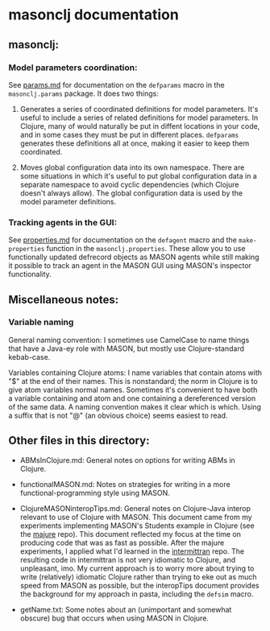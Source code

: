masonclj documentation
====

## masonclj:

### Model parameters coordination:

See [params.md](https://github.com/mars0i/masonclj/blob/master/doc/params.md)
for documentation on the `defparams` macro in the `masonclj.params`
package.  It does two things:

1. Generates a series of coordinated definitions for model
parameters.  It's useful to include a series of related definitions
for model parameters.  In Clojure, many of would naturally be put in
diffent locations in your code, and in some cases they must be put
in different places.  `defparams` generates these definitions
all at once, making it easier to keep them coordinated.

2. Moves global configuration data into its own namespace.  There
are some situations in which it's useful to put global
configuration data in a separate namespace to avoid cyclic
dependencies (which Clojure doesn't always allow).  The global
configuration data is used by the model parameter definitions.

### Tracking agents in the GUI:

See
[properties.md](https://github.com/mars0i/masonclj/blob/master/doc/properties.md)
for documentation on the `defagent` macro and the `make-properties`
function in the `masonclj.properties`.  These allow you to use
functionally updated defrecord objects as MASON agents while still
making it possible to track an agent in the MASON GUI using MASON's
inspector functionality.



## Miscellaneous notes:

### Variable naming

General naming convention: I sometimes use CamelCase to name things
that have a Java-ey role with MASON, but mostly use Clojure-standard
kebab-case.

Variables containing Clojure atoms: I name variables that contain atoms with "$" at the end of their
names. This is nonstandard; the norm in Clojure is to give atom
variables normal names. Sometimes it's convenient to have both a
variable containing and atom and one containing a dereferenced version
of the same data.  A naming convention makes it clear which is which.
Using a suffix that is not "@" (an obvious choice) seems easiest to
read.  

## Other files in this directory:

* ABMsInClojure.md: General notes on options for writing ABMs in
Clojure.

* functionalMASON.md: Notes on strategies for writing in a more
functional-programming style using MASON.

* ClojureMASONinteropTips.md: General notes on Clojure-Java interop
relevant to use of Clojure with MASON.  This document came from my
experiments implementing MASON's Students example in Clojure (see the
<a href="https://github.com/mars0i/majure">majure</a> repo).  This
document reflected my focus at the time on producing code that was as
fast as possible.  After the majure experiments, I applied what I'd
learned in the <a
href="https://github.com/mars0i/intermittran">intermittran</a> repo. 
The resulting code in intermittran is not very idiomatic to Clojure,
and unpleasant, imo.  My current approach is to worry more about
trying to write (relatively) idiomatic Clojure rather than trying to
eke out as much speed from MASON as possible, but the interopTips
document provides the background for my approach in pasta, including
the `defsim` macro.

* getName.txt: Some notes about an (unimportant and somewhat obscure)
bug that occurs when using MASON in Clojure.
